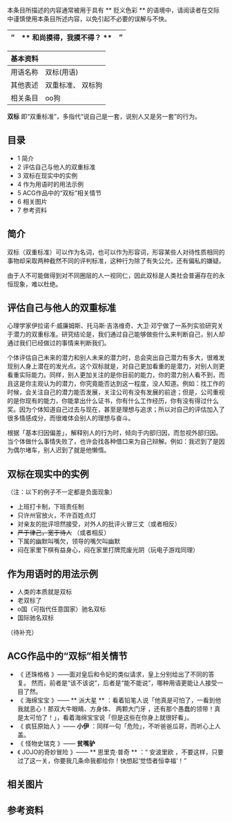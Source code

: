 本条目所描述的内容通常被用于具有 ** 贬义色彩  ** 的语境中，请阅读者在交际中谨慎使用本条目所述内容，以免引起不必要的误解与不快。

|  “  |  ** 和尚摸得，我摸不得？  ** |  ”   
---|---|---  
  
|  **基本资料**  ||
|---|---|
|用语名称  |  双标(用语)   |
|其他表述  |  双重标准、  双标狗   |
|相关条目  |  oo狗   |
  
**双标** 即“双重标准”，多指代“说自己是一套，说别人又是另一套”的行为。

##  目录

  * 1  简介 
  * 2  评估自己与他人的双重标准 
  * 3  双标在现实中的实例 
  * 4  作为用语时的用法示例 
  * 5  ACG作品中的“双标”相关情节 
  * 6  相关图片 
  * 7  参考资料 

##  简介

双标（双重标准）可以作为名词，也可以作为形容词，形容某些人对待性质相同的事物却采取两种截然不同的评判标准，这种行为除了有失公允，还有偏私的嫌疑。

由于人不可能做得到对不同圈层的人一视同仁，因此双标是人类社会普遍存在的永恒现象，难以杜绝。

##  评估自己与他人的双重标准

心理学家伊拉诺·F·威廉姆斯、托马斯·吉洛维奇、大卫·邓宁做了一系列实验研究关于潜力的双重标准。研究结论是，我们通过自己能够做些什么来判断自己，别人却通过我们已经做过的事情来判断我们。

个体评估自己未来的潜力和别人未来的潜力时，总会突出自己潜力有多大，很难发现别人身上潜在的发光点。这个双标就是，对自己更加看重的是潜力，对别人则更看重实际能力。同样，别人更加关注的是你目前的能力，你的潜力别人看不到，而且这是你主观认为的潜力，你究竟能否达到这一程度，没人知道。例如：找工作的时候，会关注自己的潜力能否发展，关注公司有没有发展的前途；但是，公司重视的是你现有的能力，你能拿出什么证书，你有什么工作经历，你有没有得过什么奖。因为个体知道自己过去与现在，甚至是理想与追求；所以对自己的评估加入了很多情感成分，而很难体会别人的理想与奋斗。

根据「基本归因偏差」，解释别人的行为时，倾向于内部归因，而忽视外部归因。当个体做什么事情失败了，也许会找各种借口来为自己辩解。例如：我迟到了是因为偶尔堵车，别人迟到了就是他懒惰。

##  双标在现实中的实例

（注：以下的例子不一定都是负面现象）

  * 上班打卡制，下班责任制 
  * 只许州官放火，不许百姓点灯 
  * 对亲友的批评坦然接受，对外人的批评火冒三丈（或者相反） 
  * ~~严于律己，宽于待人~~ （或者相反） 
  * 下属的幽默叫嘴欠，领导的嘴欠叫幽默 
  * 闷在家里下棋有益身心，闷在家里打牌荒废光阴（玩电子游戏同理） 

##  作为用语时的用法示例

  * 人类的本质就是双标 
  * 老双标了 
  * o国（可指代任意国家）驰名双标 
  * 国际驰名双标 

（待补充）

##  ACG作品中的“双标”相关情节

  * 《  还珠格格  》——面对皇后和令妃的类似请求，皇上分别给出了不同的答复。  然而，前者是“该不该说”，后者是“能不能说”，哪种用语更能让人接受一目了然。 
  * 《  海绵宝宝  》—— ** 派大星  ** ：看着铅笔人说「他真是可怕了，一看到他我就恶心！那双大牛眼睛、方身体、 两颗大门牙 ，还有那个愚蠢的领带！真是太可怕了！」，看着海绵宝宝说「但是这些在你身上就很好看」。 
  * 《  疯狂原始人  》—— **小伊** ：同样一句「危险」，不听爸爸瓜哥，而听心上人盖。 
  * 《  怪物史瑞克  》—— **贫嘴驴**
  * 《  JOJO的奇妙冒险  》—— ** 恩里克·普奇  ** ：“  安波里欧  ，不要这样，只要过了这一关，你要我几条命我都给你！快想起‘觉悟者恒幸福’！” 

##  相关图片

##  参考资料

